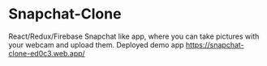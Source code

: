 # Snapchat-Clone
React/Redux/Firebase Snapchat like app, where you can take pictures with your webcam and upload them.
Deployed demo app https://snapchat-clone-ed0c3.web.app/
